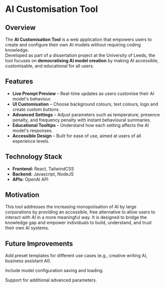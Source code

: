 # AI Customisation Tool

## Overview
The **AI Customisation Tool** is a web application that empowers users to create and configure their own AI models without requiring coding knowledge.  
Developed as part of a dissertation project at the University of Leeds, the tool focuses on **democratising AI model creation** by making AI accessible, customisable, and educational for all users.

## Features

- **Live Prompt Preview** – Real-time updates as users customise their AI model's behaviour.
- **UI Customisation** – Choose background colours, text colours, logo and create custom buttons.
- **Advanced Settings** – Adjust parameters such as temperature, presence penalty, and frequency penalty with instant behavioural summaries.
- **Educational Tooltips** – Understand how each setting affects the AI model's responses.
- **Accessible Design** – Built for ease of use, aimed at users of all experience levels.

## Technology Stack

- **Frontend:** React, TailwindCSS
- **Backend:** Javascript, NodeJS
- **APIs:** OpenAI API

## Motivation

This tool addresses the increasing monopolisation of AI by large corporations by providing an accessible, free alternative to allow users to interact with AI in a more meaningful way. It is designed to bridge the knowledge gap and empower individuals to build, understand, and trust their own AI systems.

## Future Improvements
Add preset templates for different use cases (e.g., creative writing AI, business assistant AI).

Include model configuration saving and loading.

Support for additional advanced parameters.
